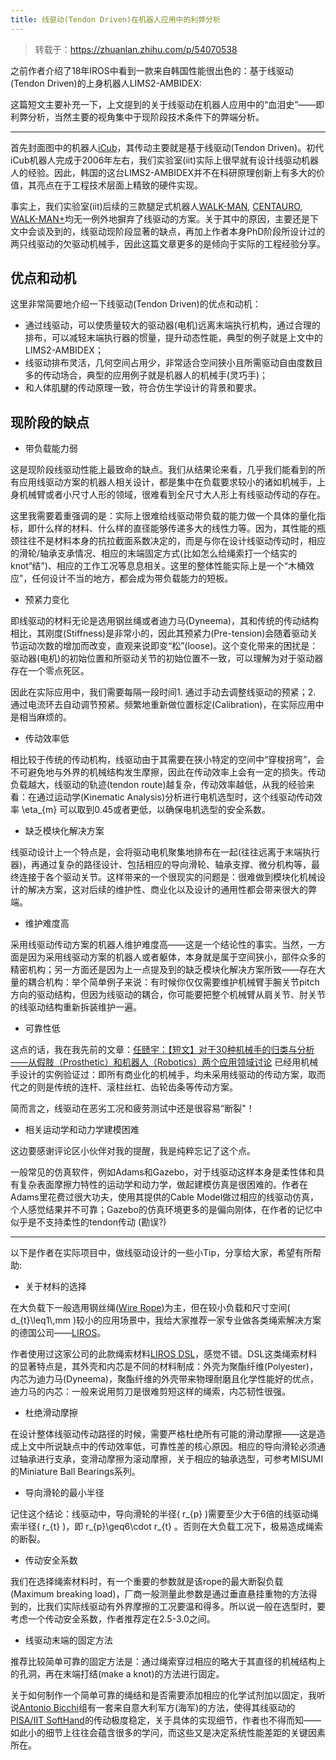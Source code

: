 ```yaml
---
title: 线驱动(Tendon Driven)在机器人应用中的利弊分析
---
```


> 转载于：https://zhuanlan.zhihu.com/p/54070538

之前作者介绍了18年IROS中看到一款来自韩国性能很出色的：基于线驱动(Tendon Driven)的上身机器人LIMS2-AMBIDEX:

这篇短文主要补充一下，上文提到的关于线驱动在机器人应用中的“血泪史”——即利弊分析，当然主要的视角集中于现阶段技术条件下的弊端分析。

---

首先封面图中的机器人[iCub][]，其传动主要就是基于线驱动(Tendon Driven)。初代iCub机器人完成于2006年左右，我们实验室(iit)实际上很早就有设计线驱动机器人的经验。因此，韩国的这台LIMS2-AMBIDEX并不在科研原理创新上有多大的价值，其亮点在于工程技术层面上精致的硬件实现。

事实上，我们实验室(iit)后续的三款腿足式机器人[WALK-MAN][], [CENTAURO][], [WALK-MAN+][WALK-MAN 1]均无一例外地摒弃了线驱动的方案。关于其中的原因，主要还是下文中会谈及到的，线驱动现阶段显著的缺点，再加上作者本身PhD阶段所设计过的两只线驱动的欠驱动机械手，因此这篇文章更多的是倾向于实际的工程经验分享。

## 优点和动机 

这里非常简要地介绍一下线驱动(Tendon Driven)的优点和动机：

 *  通过线驱动，可以使质量较大的驱动器(电机)远离末端执行机构，通过合理的排布，可以减轻末端执行器的惯量，提升动态性能，典型的例子就是上文中的LIMS2-AMBIDEX；
 *  线驱动排布灵活，几何空间占用少，非常适合空间狭小且所需驱动自由度数目多的传动场合，典型的应用例子就是机器人的机械手(灵巧手)；
 *  和人体肌腱的传动原理一致，符合仿生学设计的背景和要求。

## 现阶段的缺点 

 *  带负载能力弱

这是现阶段线驱动性能上最致命的缺点。我们从结果论来看，几乎我们能看到的所有应用线驱动方案的机器人相关设计，都是集中在负载要求较小的诸如机械手，上身机械臂或者小尺寸人形的领域，很难看到全尺寸大人形上有线驱动传动的存在。

这里我需要着重强调的是：实际上很难给线驱动带负载的能力做一个具体的量化指标，即什么样的材料、什么样的直径能够传递多大的线性力等。因为，其性能的瓶颈往往不是材料本身的抗拉截面系数决定的，而是与你在设计线驱动传动时，相应的滑轮/轴承支承情况、相应的末端固定方式(比如怎么给绳索打一个结实的knot“结”)、相应的工作工况等息息相关。这里的整体性能实际上是一个“木桶效应”，任何设计不当的地方，都会成为带负载能力的短板。

 *  预紧力变化

即线驱动的材料无论是选用钢丝绳或者迪力马(Dyneema)，其和传统的传动结构相比，其刚度(Stiffness)是非常小的，因此其预紧力(Pre-tension)会随着驱动关节运动次数的增加而改变，直观来说即变“松”(loose)。这个变化带来的困扰是：驱动器(电机)的初始位置和所驱动关节的初始位置不一致，可以理解为对于驱动器存在一个零点死区。

因此在实际应用中，我们需要每隔一段时间1. 通过手动去调整线驱动的预紧；2. 通过电流环去自动调节预紧。频繁地重新做位置标定(Calibration)，在实际应用中是相当麻烦的。

 *  传动效率低

相比较于传统的传动机构，线驱动由于其需要在狭小特定的空间中“穿梭拐弯”，会不可避免地与外界的机械结构发生摩擦，因此在传动效率上会有一定的损失。传动负载越大，线驱动的轨迹(tendon route)越复杂，传动效率越低，从我的经验来看：在通过运动学(Kinematic Analysis)分析进行电机选型时，这个线驱动传动效率 \\eta\_\{m\} 可以取到0.45或者更低，以确保电机选型的安全系数。

 *  缺乏模块化解决方案

线驱动设计上一个特点是，会将驱动电机聚集地排布在一起(往往远离于末端执行器)，再通过复杂的路径设计、包括相应的导向滑轮、轴承支撑、微分机构等，最终连接于各个驱动关节。这样带来的一个很现实的问题是：很难做到模块化机械设计的解决方案，这对后续的维护性、商业化以及设计的通用性都会带来很大的弊端。

 *  维护难度高

采用线驱动传动方案的机器人维护难度高——这是一个结论性的事实。当然，一方面是因为采用线驱动方案的机器人或者躯体，本身就是属于空间狭小，部件众多的精密机构；另一方面还是因为上一点提及到的缺乏模块化解决方案所致——存在大量的耦合机构：举个简单例子来说：有时候你仅仅需要维护机械臂手腕关节pitch方向的驱动结构，但因为线驱动的耦合，你可能要把整个机械臂从肩关节、肘关节的线驱动结构重新拆装维护一遍。

 *  可靠性低

这点的话，我在我先前的文章：[任赜宇：【短文】对于30种机械手的归类与分析——从假肢（Prosthetic）和机器人（Robotics）两个应用领域讨论][30_Prosthetic_Robotics] 已经用机械手设计的实例验证过：即所有商业化的机械手，均未采用线驱动的传动方案，取而代之的则是传统的连杆、滚柱丝杠、齿轮齿条等传动方案。

简而言之，线驱动在恶劣工况和疲劳测试中还是很容易“断裂"！

 *  相关运动学和动力学建模困难

这边要感谢评论区小伙伴对我的提醒，我是纯粹忘记了这个点。

一般常见的仿真软件，例如Adams和Gazebo，对于线驱动这样本身是柔性体和具有复杂表面摩擦力特性的运动学和动力学，做起建模仿真是很困难的。作者在Adams里花费过很大功夫，使用其提供的Cable Model做过相应的线驱动仿真，个人感觉结果并不可靠；Gazebo的仿真环境更多的是偏向刚体，在作者的记忆中似乎是不支持柔性的tendon传动 (勘误?)

---

以下是作者在实际项目中，做线驱动设计的一些小Tip，分享给大家，希望有所帮助:

 *  关于材料的选择

在大负载下一般选用钢丝绳([Wire Rope][])为主，但在较小负载和尺寸空间( d\_\{t\}\\leq1\\,mm )较小的应用场景中，我给大家推荐一家专业做各类绳索解决方案的德国公司——[LIROS][]。

作者使用过这家公司的此款绳索材料[LIROS DSL][]，感觉不错。DSL这类绳索材料的显著特点是，其外壳和内芯是不同的材料制成：外壳为聚酯纤维(Polyester)，内芯为迪力马(Dyneema)，聚酯纤维的外壳带来物理耐磨且化学性能好的优点，迪力马的内芯：一般来说用剪刀是很难剪短这样的绳索，内芯韧性很强。

 *  杜绝滑动摩擦

在设计整体线驱动传动路径的时候，需要严格杜绝所有可能的滑动摩擦——这是造成上文中所说缺点中的传动效率低，可靠性差的核心原因。相应的导向滑轮必须通过轴承进行支承，变滑动摩擦为滚动摩擦，关于相应的轴承选型，可参考MISUMI的Miniature Ball Bearings系列。

 *  导向滑轮的最小半径

记住这个结论：线驱动中，导向滑轮的半径( r\_\{p\} )需要至少大于6倍的线驱动绳索半径( r\_\{t\} )，即 r\_\{p\}\\geq6\\cdot r\_\{t\} 。否则在大负载工况下，极易造成绳索的断裂。

 *  传动安全系数

我们在选择绳索材料时，有一个重要的参数就是该rope的最大断裂负载(Maximum breaking load)，厂商一般测量此参数是通过垂直悬挂重物的方法得到的，比我们实际线驱动有外界摩擦的工况要温和得多。所以说一般在选型时，要考虑一个传动安全系数，作者推荐定在2.5-3.0之间。

 *  线驱动末端的固定方法

推荐比较简单可靠的固定方法是：通过绳索穿过相应的略大于其直径的机械结构上的孔洞，再在末端打结(make a knot)的方法进行固定。

关于如何制作一个简单可靠的绳结和是否需要添加相应的化学试剂加以固定，我听说[Antonio Bicchi][]组有一套来自意大利军方(海军)的方法，使得其线驱动的[PISA/IIT SoftHand][PISA_IIT SoftHand]的传动极度稳定，关于具体的实现细节，作者也不得而知——如此小的细节上往往会蕴含很多的学问，而这些又是决定系统性能差距的关键因素所在。


[iCub]: https://link.zhihu.com/?target=https%3A//en.wikipedia.org/wiki/ICub
[WALK-MAN]: https://link.zhihu.com/?target=https%3A//www.walk-man.eu/
[CENTAURO]: https://link.zhihu.com/?target=https%3A//www.centauro-project.eu/
[WALK-MAN 1]: https://link.zhihu.com/?target=https%3A//cogimon.eu/cognitive-interaction-motion-cogimon
[30_Prosthetic_Robotics]: https://zhuanlan.zhihu.com/p/36211266
[Wire Rope]: https://link.zhihu.com/?target=https%3A//en.wikipedia.org/wiki/Wire_rope
[LIROS]: https://link.zhihu.com/?target=https%3A//www.liros.com/index.php%3Fid%3D2%26L%3D1
[LIROS DSL]: https://link.zhihu.com/?target=https%3A//www.liros.com/en/products/productfinder/details/detail/liros-dsl.html
[Antonio Bicchi]: https://link.zhihu.com/?target=https%3A//scholar.google.com/citations%3Fuser%3DBmuft6wAAAAJ%26hl%3Den
[PISA_IIT SoftHand]: https://link.zhihu.com/?target=https%3A//www.youtube.com/watch%3Fv%3Dfsg-6y1KKnw